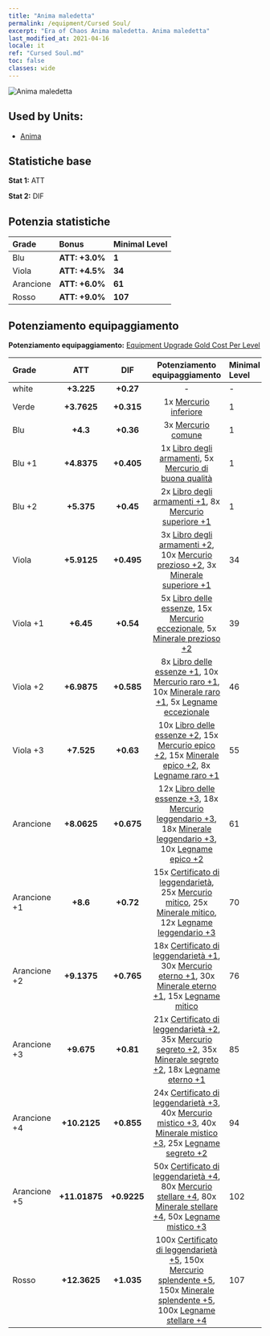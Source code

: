 ```yaml
---
title: "Anima maledetta"
permalink: /equipment/Cursed Soul/
excerpt: "Era of Chaos Anima maledetta. Anima maledetta"
last_modified_at: 2021-04-16
locale: it
ref: "Cursed Soul.md"
toc: false
classes: wide
---
```


  ![Anima maledetta](/images/e/e_3033.png)

## Used by Units:

* [Anima](/it/units/Wight/) 


## Statistiche base
 **Stat 1:** ATT

 **Stat 2:** DIF

## Potenzia statistiche

  |     Grade    |   Bonus | Minimal Level | 
  |:-------------|:--------|:--------------| 
  | Blu | **ATT: +3.0%** | **1** | 
  | Viola | **ATT: +4.5%** | **34** | 
  | Arancione | **ATT: +6.0%** | **61** | 
  | Rosso | **ATT: +9.0%** | **107** | 


## Potenziamento equipaggiamento
 **Potenziamento equipaggiamento:** [Equipment Upgrade Gold Cost Per Level](/equipment/EquipmentUpgradeCostPerLevel/) 

  |          Grade      | ATT | DIF | Potenziamento equipaggiamento | Minimal Level |
  |:--------------------|:---------:|:---------:|:----------------:|:--------------|
  | white | **+3.225** | **+0.27** | - | - |
  | Verde | **+3.7625** | **+0.315** | 1x [Mercurio inferiore](/it/Items/mat_2/) | 1 |
  | Blu | **+4.3** | **+0.36** | 3x [Mercurio comune](/it/Items/mat_8/) | 1 |
  | Blu +1 | **+4.8375** | **+0.405** | 1x [Libro degli armamenti](/it/Items/mat_18/), 5x [Mercurio di buona qualità](/it/Items/mat_14/) | 1 |
  | Blu +2 | **+5.375** | **+0.45** | 2x [Libro degli armamenti +1](/it/Items/mat_25/), 8x [Mercurio superiore +1](/it/Items/mat_21/) | 1 |
  | Viola | **+5.9125** | **+0.495** | 3x [Libro degli armamenti +2](/it/Items/mat_32/), 10x [Mercurio prezioso +2](/it/Items/mat_28/), 3x [Minerale superiore +1](/it/Items/mat_19/) | 34 |
  | Viola +1 | **+6.45** | **+0.54** | 5x [Libro delle essenze](/it/Items/mat_39/), 15x [Mercurio eccezionale](/it/Items/mat_35/), 5x [Minerale prezioso +2](/it/Items/mat_26/) | 39 |
  | Viola +2 | **+6.9875** | **+0.585** | 8x [Libro delle essenze +1](/it/Items/mat_46/), 10x [Mercurio raro +1](/it/Items/mat_42/), 10x [Minerale raro +1](/it/Items/mat_40/), 5x [Legname eccezionale](/it/Items/mat_34/) | 46 |
  | Viola +3 | **+7.525** | **+0.63** | 10x [Libro delle essenze +2](/it/Items/mat_53/), 15x [Mercurio epico +2](/it/Items/mat_49/), 15x [Minerale epico +2](/it/Items/mat_47/), 8x [Legname raro +1](/it/Items/mat_41/) | 55 |
  | Arancione | **+8.0625** | **+0.675** | 12x [Libro delle essenze +3](/it/Items/mat_60/), 18x [Mercurio leggendario +3](/it/Items/mat_56/), 18x [Minerale leggendario +3](/it/Items/mat_54/), 10x [Legname epico +2](/it/Items/mat_48/) | 61 |
  | Arancione +1 | **+8.6** | **+0.72** | 15x [Certificato di leggendarietà](/it/Items/mat_67/), 25x [Mercurio mitico](/it/Items/mat_63/), 25x [Minerale mitico](/it/Items/mat_61/), 12x [Legname leggendario +3](/it/Items/mat_55/) | 70 |
  | Arancione +2 | **+9.1375** | **+0.765** | 18x [Certificato di leggendarietà +1](/it/Items/mat_74/), 30x [Mercurio eterno +1](/it/Items/mat_70/), 30x [Minerale eterno +1](/it/Items/mat_68/), 15x [Legname mitico](/it/Items/mat_62/) | 76 |
  | Arancione +3 | **+9.675** | **+0.81** | 21x [Certificato di leggendarietà +2](/it/Items/mat_81/), 35x [Mercurio segreto +2](/it/Items/mat_77/), 35x [Minerale segreto +2](/it/Items/mat_75/), 18x [Legname eterno +1](/it/Items/mat_69/) | 85 |
  | Arancione +4 | **+10.2125** | **+0.855** | 24x [Certificato di leggendarietà +3](/it/Items/mat_88/), 40x [Mercurio mistico +3](/it/Items/mat_84/), 40x [Minerale mistico +3](/it/Items/mat_82/), 25x [Legname segreto +2](/it/Items/mat_76/) | 94 |
  | Arancione +5 | **+11.01875** | **+0.9225** | 50x [Certificato di leggendarietà +4](/it/Items/mat_95/), 80x [Mercurio stellare +4](/it/Items/mat_91/), 80x [Minerale stellare +4](/it/Items/mat_89/), 50x [Legname mistico +3](/it/Items/mat_83/) | 102 |
  | Rosso | **+12.3625** | **+1.035** | 100x [Certificato di leggendarietà +5](/it/Items/mat_102/), 150x [Mercurio splendente +5](/it/Items/mat_98/), 150x [Minerale splendente +5](/it/Items/mat_96/), 100x [Legname stellare +4](/it/Items/mat_90/) | 107 |

